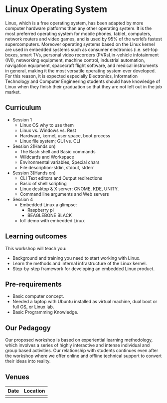 # Linux Operating System
Linux, which is a free operating system, has been adapted by more computer hardware platforms than any other operating system. It is the most preferred operating system for mobile phones, tablet, computers, network routers and video games, and is used by 95% of the world’s fastest supercomputers. Moreover operating systems based on the Linux kernel are used in embedded systems such as consumer electronics (i.e. set-top boxes, smart TVs, personal video recorders (PVRs),in-vehicle infotainment (IVI), networking equipment, machine control, industrial automation, navigation equipment, spacecraft flight software, and medical instruments in general, making it the most versatile operating system ever developed. For this reason, it is expected especially Electronics, Information Technology and Computer Engineering students should have knowledge of Linux when they finish their graduation so that they are not left out in the job market.

## Curriculum
+ Session 1
  + Linux OS why to use them
  + Linux vs. Windows vs. Rest
  + Hardware, kernel, user space, boot process
  + Linux file system; GUI vs. CLI
+ Session 2(Hands on)
  + The Bash shell and Basic commands
  + Wildcards and Workspace
  + Environmental variables, Special chars
  + File description-stdin, stdout, stderr
+ Session 3(Hands on)
  + CLI Text editors and Output redirections
  + Basic of shell scripting
  + Linux desktop & X server: GNOME, KDE, UNITY.
  + Command line arguments and Web servers
+ Session 4
  + Embedded Linux a glimpse:
     + Raspberry pi
     + BEAGLEBONE BLACK
  + IoT demo with embedded Linux
  
## Learning outcomes
This workshop will teach you:
+ Background and training you need to start working with Linux.
+ Learn the methods and internal infrastructure of the Linux kernel.
+ Step-by-step framework for developing an embedded Linux product.
  
## Pre-requirements
+ Basic computer concept.
+ Needed a laptop with Ubuntu installed as virtual machine, dual boot or full OS, or Linux lab.
+ Basic Programming Knowledge.
  
## Our Pedagogy
Our proposed workshop is based on experiential learning methodology, which involves a series of highly interactive and intense individual and group based activities. Our relationship with students continues even after the workshop where we offer online and offline technical support to convert their ideas into reality.

## Venues
| Date | Location |
| --- | --- |
|              |                  | 

  
